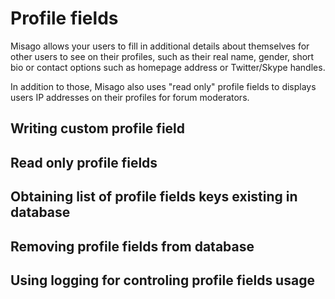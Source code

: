Profile fields
==============

Misago allows your users to fill in additional details about themselves for other users to see on their profiles, such as their real name, gender, short bio or contact options such as homepage address or Twitter/Skype handles.

In addition to those, Misago also uses "read only" profile fields to displays users IP addresses on their profiles for forum moderators.


## Writing custom profile field

## Read only profile fields

## Obtaining list of profile fields keys existing in database

## Removing profile fields from database

## Using logging for controling profile fields usage